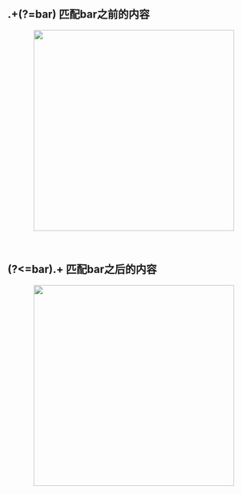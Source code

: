 ##  .+(?=bar)   匹配bar之前的内容

<p align="center"><img src="https://cdn.jsdelivr.net/gh/zb9678/img@main/im7/03.06:15:58:04.png" style="width:400px;"></p><br>

## (?<=bar).+   匹配bar之后的内容

<p align="center"><img src="https://cdn.jsdelivr.net/gh/zb9678/img@main/im7/03.06:16:01:41.png" style="width:400px;"></p><br>
